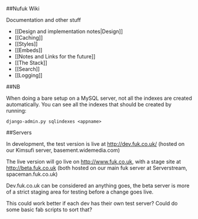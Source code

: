 ##Nufuk Wiki

Documentation and other stuff

- [[Design and implementation notes|Design]]
- [[Caching]]
- [[Styles]]
- [[Embeds]]
- [[Notes and Links for the future]]
- [[The Stack]]
- [[Search]]
- [[Logging]]

##NB

When doing a bare setup on a MySQL server, not all the indexes are created automatically. You can see all the indexes that should be created by running:

`django-admin.py sqlindexes <appname>`

##Servers

In development, the test version is live at http://dev.fuk.co.uk/ (hosted on our Kimsufi server, basement.widemedia.com)

The live version will go live on http://www.fuk.co.uk, with a stage site at http://beta.fuk.co.uk (both hosted on our main fuk server at Serverstream, spaceman.fuk.co.uk)

Dev.fuk.co.uk can be considered an anything goes, the beta server is more of a strict staging area for testing before a change goes live.

This could work better if each dev has their own test server? Could do some basic fab scripts to sort that?